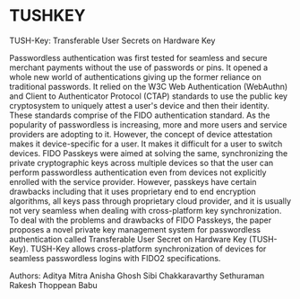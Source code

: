 # TUSHKEY
TUSH-Key: Transferable User Secrets on Hardware Key

Passwordless authentication was first tested for seamless and secure merchant payments without the use of passwords or pins. It opened a whole new world of authentications giving up the former reliance on traditional passwords. It relied on the W3C Web Authentication (WebAuthn) and Client to Authenticator Protocol (CTAP) standards to use the public key cryptosystem to uniquely attest a user's device and then their identity. These standards comprise of the FIDO authentication standard. As the popularity of passwordless is increasing, more and more users and service providers are adopting to it. However, the concept of device attestation makes it device-specific for a user. It makes it difficult for a user to switch devices. FIDO Passkeys were aimed at solving the same, synchronizing the private cryptographic keys across multiple devices so that the user can perform passwordless authentication even from devices not explicitly enrolled with the service provider. However, passkeys have certain drawbacks including that it uses proprietary end to end encryption algorithms, all keys pass through proprietary cloud provider, and it is usually not very seamless when dealing with cross-platform key synchronization. To deal with the problems and drawbacks of FIDO Passkeys, the paper proposes a novel private key management system for passwordless authentication called Transferable User Secret on Hardware Key (TUSH-Key). TUSH-Key allows cross-platform synchronization of devices for seamless passwordless logins with FIDO2 specifications. 

Authors:
Aditya Mitra
Anisha Ghosh
Sibi Chakkaravarthy Sethuraman 
Rakesh Thoppean Babu
